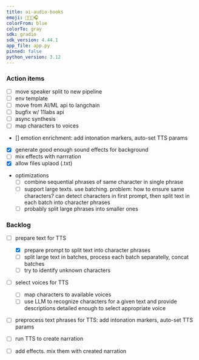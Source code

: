 ```yaml
---
title: ai-audio-books
emoji: 📕👨‍💻🎧
colorFrom: blue
colorTo: gray
sdk: gradio
sdk_version: 4.44.1
app_file: app.py
pinned: false
python_version: 3.12
---
```


### Action items
- [ ] move speaker split to new pipeline
- [ ] env template
- [ ] move from AI/ML api to langchain
- [ ] bugfix w/ 11labs api
- [ ] async synthesis
- [ ] map characters to voices
- [] emotion enrichment: add intonation markers, auto-set TTS params
- [x] generate good enough sound effects for background
- [ ] mix effects with narrration
- [x] allow files uplaod (.txt)
- optimizations
    - [ ] combine sequential phrases of same character in single phrase
    - [ ] support large texts. use batching. problem: how to ensure same characters?
can detect characters in first prompt, then split text in each batch into character phrases
    - [ ] probably split large phrases into smaller ones

### Backlog
- [ ] prepare text for TTS
    - [x] prepare prompt to split text into character phrases
    - [ ] split large text in batches, process each batch separatelly, concat batches
    - [ ] try to identify unknown characters
- [ ] select voices for TTS
    - [ ] map characters to available voices
    - [ ] use LLM to recognize characters for a given text and provide descriptions
detailed enough to select appropriate voice
- [ ] preprocess text phrases for TTS: add intonation markers, auto-set TTS params
- [ ] run TTS to create narration
- [ ] add effects. mix them with created narration

